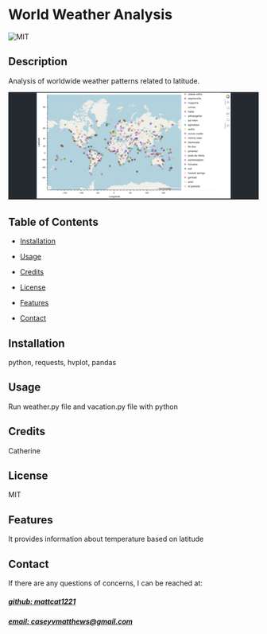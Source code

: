 # World Weather Analysis 
![MIT](https://img.shields.io/badge/License-MIT-blue)



## Description
Analysis of worldwide weather patterns related to latitude.

![app_image](mockup.png)

## Table of Contents
- [Installation](#installation)
- [Usage](#usage)
- [Credits](#credits)
- [License](#license)
- [Features](#features)

- [Contact](#contact)

## Installation
python, requests, hvplot, pandas

## Usage
Run weather.py file and vacation.py file with python 

## Credits
Catherine 

## License
MIT

## Features
It provides information about temperature based on latitude



## Contact
If there are any questions of concerns, I can be reached at:
##### [github: mattcat1221](https://github.com/mattcat1221)
##### [email: caseyvmatthews@gmail.com](mailto:caseyvmatthews@gmail.com)
